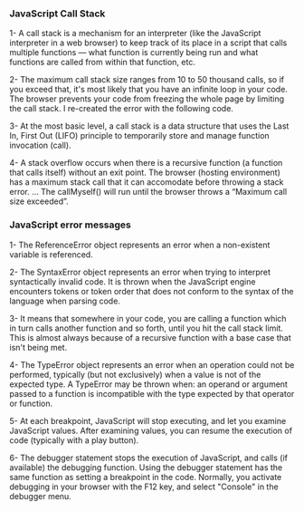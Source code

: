 ### JavaScript Call Stack

1- A call stack is a mechanism for an interpreter (like the JavaScript interpreter in a web browser) to keep track of its place in a script that calls multiple functions — what function is currently being run and what functions are called from within that function, etc.

2- The maximum call stack size ranges from 10 to 50 thousand calls, so if you exceed that, it's most likely that you have an infinite loop in your code. The browser prevents your code from freezing the whole page by limiting the call stack. I re-created the error with the following code.

3- At the most basic level, a call stack is a data structure that uses the Last In, First Out (LIFO) principle to temporarily store and manage function invocation (call).

4- A stack overflow occurs when there is a recursive function (a function that calls itself) without an exit point. The browser (hosting environment) has a maximum stack call that it can accomodate before throwing a stack error. ... The callMyself() will run until the browser throws a “Maximum call size exceeded”.


### JavaScript error messages

1- The ReferenceError object represents an error when a non-existent variable is referenced.

2- The SyntaxError object represents an error when trying to interpret syntactically invalid code. It is thrown when the JavaScript engine encounters tokens or token order that does not conform to the syntax of the language when parsing code.

3- It means that somewhere in your code, you are calling a function which in turn calls another function and so forth, until you hit the call stack limit. This is almost always because of a recursive function with a base case that isn't being met.

4- The TypeError object represents an error when an operation could not be performed, typically (but not exclusively) when a value is not of the expected type. A TypeError may be thrown when: an operand or argument passed to a function is incompatible with the type expected by that operator or function.

5- 
At each breakpoint, JavaScript will stop executing, and let you examine JavaScript values. After examining values, you can resume the execution of code (typically with a play button).

6- The debugger statement stops the execution of JavaScript, and calls (if available) the debugging function. Using the debugger statement has the same function as setting a breakpoint in the code. Normally, you activate debugging in your browser with the F12 key, and select "Console" in the debugger menu.